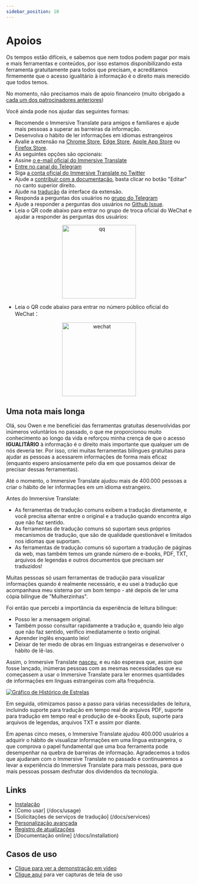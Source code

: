 ```yaml
---
sidebar_position: 10
---
```


# Apoios

Os tempos estão difíceis, e sabemos que nem todos podem pagar por mais e mais ferramentas e conteúdos, por isso estamos disponibilizando esta ferramenta gratuitamente para todos que precisam, e acreditamos firmemente que o acesso igualitário à informação é o direito mais merecido que todos temos.

No momento, não precisamos mais de apoio financeiro (muito obrigado a [cada um dos patrocinadores anteriores](/docs/thanks))

Você ainda pode nos ajudar das seguintes formas:

- Recomende o Immersive Translate para amigos e familiares e ajude mais pessoas a superar as barreiras da informação.
- Desenvolva o hábito de ler informações em idiomas estrangeiros
- Avalie a extensão na [Chrome Store](https://chrome.google.com/webstore/detail/immersive-translate/bpoadfkcbjbfhfodiogcnhhhpibjhbnh), [Edge Store](https://microsoftedge.microsoft.com/addons/detail/amkbmndfnliijdhojkpoglbnaaahippg), [Apple App Store](https://apps.apple.com/app/id6447957425) ou [Firefox Store](https://addons.mozilla.org/firefox/addon/immersive-translate/).
- As seguintes opções são opcionais:
- Assine [o e-mail oficial do Immersive Translate](https://immersivetranslate.substack.com/)
- [Entre no canal do Telegram](https://t.me/immersivetranslate)
- Siga [a conta oficial do Immersive Translate no Twitter](https://twitter.com/immersivetran)
- Ajude a [contribuir com a documentação](https://immersivetranslate.com/), basta clicar no botão "Editar" no canto superior direito.
- Ajude na [tradução](https://crowdin.com/project/immersive-translate) da interface da extensão.
- Responda a perguntas dos usuários no [grupo do Telegram](https://t.me/+rq848Z09nehlOTgx)
- Ajude a responder a perguntas dos usuários no [Github Issue](https://github.com/immersive-translate/immersive-translate/issues).
- Leia o QR code abaixo para entrar no grupo de troca oficial do WeChat e ajudar a responder às perguntas dos usuários:

<div align="center">
<img src="/assets/wechat-contact2.jpg" width="200" alt="qq"/>
</div>

- Leia o QR code abaixo para entrar no número público oficial do WeChat：

<div align="center">
<img src="/assets/wechat-qrcode.jpg" width="200" alt="wechat"/>
</div>

## Uma nota mais longa

Olá, sou Owen e me beneficiei das ferramentas gratuitas desenvolvidas por inúmeros voluntários no passado, o que me proporcionou muito conhecimento ao longo da vida e reforçou minha crença de que o acesso **IGUALITÁRIO** à informação é o direito mais importante que qualquer um de nós deveria ter. Por isso, criei muitas ferramentas bilíngues gratuitas para ajudar as pessoas a acessarem informações de forma mais eficaz (enquanto espero ansiosamente pelo dia em que possamos deixar de precisar dessas ferramentas).

Até o momento, o Immersive Translate ajudou mais de 400.000 pessoas a criar o hábito de ler informações em um idioma estrangeiro.

Antes do Immersive Translate:

- As ferramentas de tradução comuns exibem a tradução diretamente, e você precisa alternar entre o original e a tradução quando encontra algo que não faz sentido.
- As ferramentas de tradução comuns só suportam seus próprios mecanismos de tradução, que são de qualidade questionável e limitados nos idiomas que suportam.
- As ferramentas de tradução comuns só suportam a tradução de páginas da web, mas também temos um grande número de e-books, PDF, TXT, arquivos de legendas e outros documentos que precisam ser traduzidos!

Muitas pessoas só usam ferramentas de tradução para visualizar informações quando é realmente necessário, e eu usei a tradução que acompanhava meu sistema por um bom tempo - até depois de ler uma cópia bilíngue de "Mulherzinhas".

Foi então que percebi a importância da experiência de leitura bilíngue:

- Posso ler a mensagem original.
- Também posso consultar rapidamente a tradução e, quando leio algo que não faz sentido, verifico imediatamente o texto original.
- Aprender inglês enquanto leio!
- Deixar de ter medo de obras em línguas estrangeiras e desenvolver o hábito de lê-las.

Assim, o Immersive Translate [nasceu](https://twitter.com/OwenYoungZh/status/1588792579596111872), e eu não esperava que, assim que fosse lançado, inúmeras pessoas com as mesmas necessidades que eu começassem a usar o Immersive Translate para ler enormes quantidades de informações em línguas estrangeiras com alta frequência.

[![Gráfico de Histórico de Estrelas](https://api.star-history.com/svg?repos=immersive-translate/immersive-translate\&type=Date)](https://star-history.com/#immersive-translate/immersive-translate\&Date)

Em seguida, otimizamos passo a passo para várias necessidades de leitura, incluindo suporte para tradução em tempo real de arquivos PDF, suporte para tradução em tempo real e produção de e-books Epub, suporte para arquivos de legendas, arquivos TXT e assim por diante.

Em apenas cinco meses, o Immersive Translate ajudou 400.000 usuários a adquirir o hábito de visualizar informações em uma língua estrangeira, o que comprova o papel fundamental que uma boa ferramenta pode desempenhar na quebra de barreiras de informação. Agradecemos a todos que ajudaram com o Immersive Translate no passado e continuaremos a levar a experiência do Immersive Translate para mais pessoas, para que mais pessoas possam desfrutar dos dividendos da tecnologia.

## Links

- [Instalação](/docs/installation)
- [Como usar] (/docs/usage)
- [Solicitações de serviços de tradução] (/docs/services)
- [Personalização avançada](/docs/advanced)
- [Registro de atualizações](/docs/CHANGELOG)
- [Documentação online] (/docs/installation)

## Casos de uso

- [Clique para ver a demonstração em vídeo](https://www.youtube.com/watch?v=sQevumpUprc)
- [Clique aqui](/docs/usecase) para ver capturas de tela de uso
